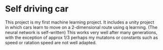 # Self driving car

This project is my first machine learning project. It includes a unity project in which cars learn to move on a 2-dimensional route using q learning. (The neural network is self-written)
This works very well after many generations, with the exception of approx 1/3 perhaps my mutatons or constants such as speed or ratation speed are not well adapted.
